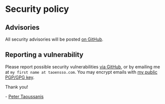 # Security policy

## Advisories

All security advisories will be posted [on GitHub](https://github.com/taoensso/carmine/security/advisories).

## Reporting a vulnerability

Please report possible security vulnerabilities [via GitHub](https://github.com/taoensso/carmine/security/advisories), or by emailing me at `my first name at taoensso.com`. You may encrypt emails with [my public PGP/GPG key](https://www.taoensso.com/pgp).

Thank you!

\- [Peter Taoussanis](https://www.taoensso.com)
